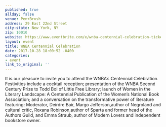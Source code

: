 ```yaml
---
published: true
allday: false
venue: Pen+Brush
address: 29 East 22nd Street
city-state: New York, NY
zip: 10010
website: https://www.eventbrite.com/e/wnba-centennial-celebration-tickets-37438057237
layout: event
title: WNBA Centennial Celebration
date: 2017-10-28 18:00:52 -0400
categories:
- event
link_to_original: ''
---
```

It is our pleasure to invite you to attend the WNBA’s Centennial Celebration. Festivities include a cocktail reception; presentation of the WNBA Second Century Prize to Todd Bol of Little Free Library; launch of Women in the Literary Landscape: A Centennial Publication of the Women’s National Book Association; and a conversation on the transformative power of literature featuring: Moderator, Deirdre Bair, Margo Jefferson,author of Negroland and cultural critic, Roxana Robinson,author of Sparta and former head of the Authors Guild, and Emma Straub, author of Modern Lovers and independent bookstore owner.